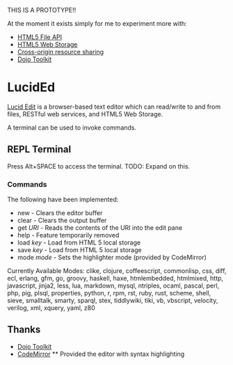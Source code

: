 THIS IS A PROTOTYPE!!

At the moment it exists simply for me to experiment more with:
* [HTML5 File API](http://en.wikipedia.org/wiki/HTML5_File_API)
* [HTML5 Web Storage](http://en.wikipedia.org/wiki/Web_storage)
* [Cross-origin resource sharing](http://en.wikipedia.org/wiki/Cross-origin_resource_sharing)
* [Dojo Toolkit](http://dojotoolkit.org/)

LucidEd
=======

[Lucid Edit](http://nqd.me/lucided) is a browser-based text editor which can read/write to and from files, RESTful
web services, and HTML5 Web Storage.

A terminal can be used to invoke commands.

## REPL Terminal

Press Alt+SPACE to access the terminal. TODO: Expand on this.

### Commands

The following have been implemented:

* new - Clears the editor buffer
* clear - Clears the output buffer
* get _URI_ - Reads the contents of the URI into the edit pane
* help - Feature temporarily removed
* load _key_ - Load from HTML 5 local storage
* save _key_ - Load from HTML 5 local storage
* mode _mode_ - Sets the highlighter mode (provided by CodeMirror)

Currently Available Modes: clike,  clojure,  coffeescript,  commonlisp,  css,  diff,  ecl,  erlang,  gfm,  go,  groovy,  haskell,  haxe,  htmlembedded,  htmlmixed,  http,  javascript,  jinja2,  less,  lua,  markdown,  mysql,  ntriples,  ocaml,  pascal,  perl,  php,  pig,  plsql,  properties,  python,  r,  rpm,  rst,  ruby,  rust,  scheme,  shell,  sieve,  smalltalk,  smarty,  sparql,  stex,  tiddlywiki,  tiki,  vb,  vbscript,  velocity,  verilog,  xml,  xquery,  yaml,  z80

## Thanks

* [Dojo Toolkit](http://dojotoolkit.org/)
* [CodeMirror](http://codemirror.net/)
** Provided the editor with syntax highlighting



